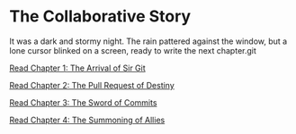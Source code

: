 # The Collaborative Story


It was a dark and stormy night. The rain pattered against the window, but a lone cursor blinked on a screen, ready to write the next chapter.git 

[Read Chapter 1: The Arrival of Sir Git](chapter_1.py)

[Read Chapter 2: The Pull Request of Destiny](chapter_2.py)
   
[Read Chapter 3: The Sword of Commits](chapter3.py)  

[Read Chapter 4: The Summoning of Allies](chapter_4.py)
